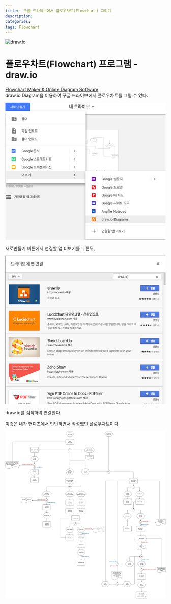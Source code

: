 ```yaml
---
title:  구글 드라이브에서 플로우차트(Flowchart) 그리기
description: 
categories: 
tags: Flowchart
---
```


![draw.io](http://yydbswlgh.dothome.co.kr/bbs/img_bbs/?img_bbs_no=7)

# 플로우차트(Flowchart) 프로그램 - draw.io


[Flowchart Maker & Online Diagram Software](https://www.draw.io/)  
draw.io Diagram을 이용하여 구글 드라이브에서 플로우차트를 그릴 수 있다.

![구글드라이브 새로만들기 버튼](/assets/images/draw.io1.png)

새로만들기 버튼에서 연결할 앱 더보기를 누른뒤,

![연결할 앱 더보기에서 draw.io 검색](/assets/images/draw.io2.png)

draw.io를 검색하여 연결한다.

이것은 내가 핸디즈에서 인턴하면서 작성했던 플로우차트이다.

![Flowchart](/assets/images/draw.io-flowchart.jpg)